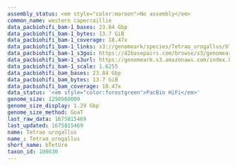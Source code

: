 ```yaml
---
assembly_status: <em style="color:maroon">No assembly</em>
common_name: western capercaillie
data_pacbiohifi_bam-1_bases: 23.84 Gbp
data_pacbiohifi_bam-1_bytes: 13.7 GiB
data_pacbiohifi_bam-1_coverage: 18.47x
data_pacbiohifi_bam-1_links: s3://genomeark/species/Tetrao_urogallus/bTetUro1/genomic_data/pacbio_hifi/<br>
data_pacbiohifi_bam-1_s3gui: https://42basepairs.com/browse/s3/genomeark/species/Tetrao_urogallus/bTetUro1/genomic_data/pacbio_hifi/
data_pacbiohifi_bam-1_s3url: https://genomeark.s3.amazonaws.com/index.html?prefix=species/Tetrao_urogallus/bTetUro1/genomic_data/pacbio_hifi/
data_pacbiohifi_bam-1_scale: 1.6255
data_pacbiohifi_bam_bases: 23.84 Gbp
data_pacbiohifi_bam_bytes: 13.7 GiB
data_pacbiohifi_bam_coverage: 18.47x
data_status: '<em style="color:forestgreen">PacBio HiFi</em>'
genome_size: 1290960000
genome_size_display: 1.29 Gbp
genome_size_method: GoaT
last_raw_data: 1675815469
last_updated: 1675815469
name: Tetrao urogallus
name_: Tetrao_urogallus
short_name: bTetUro
taxon_id: 100830
---
```

